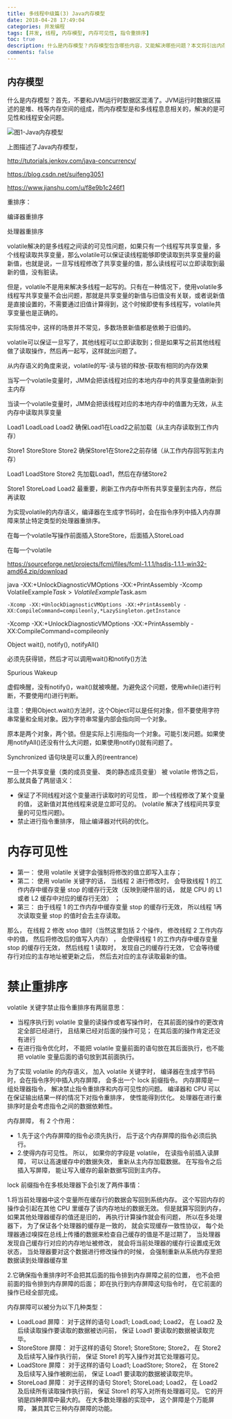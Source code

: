 ```yaml
---
title: 多线程中级篇(3) Java内存模型
date: 2018-04-28 17:49:04
categories: 并发编程
tags: [并发, 线程, 内存模型, 内存可见性, 指令重排序]
toc: true
description: 什么是内存模型？内存模型包含哪些内容，又能解决哪些问题？本文将引出内存可见性和指令重排序的概念，并阐述由此引发的多线程并发问题和解决方案。
comments: false
---
```


## 内存模型

什么是内存模型？首先，不要和JVM运行时数据区混淆了。JVM运行时数据区描述的是堆、栈等内存空间的组成，而内存模型是和多线程息息相关的，解决的是可见性和线程安全问题。 

![图1-Java内存模型](/images/thread_jmm.png)

上图描述了Java内存模型，

http://tutorials.jenkov.com/java-concurrency/



https://blog.csdn.net/suifeng3051





https://www.jianshu.com/u/f8e9b1c246f1



重排序：

编译器重排序

处理器重排序



volatile解决的是多线程之间读的可见性问题，如果只有一个线程写共享变量，多个线程读取共享变量，那么volatile可以保证读线程能够即使读取到共享变量的最新值，也就是说，一旦写线程修改了共享变量的值，那么读线程可以立即读取到最新的值，没有脏读。

但是，volatile不是用来解决多线程一起写的。只有在一种情况下，使用volatile多线程写共享变量不会出问题，那就是共享变量的新值与旧值没有关联，或者说新值是直接设置的，不需要通过旧值计算得到，这个时候即使有多线程写，volatile共享变量也是正确的。

实际情况中，这样的场景并不常见，多数场景新值都是依赖于旧值的。

volatile可以保证一旦写了，其他线程可以立即读取到；但是如果写之前其他线程做了读取操作，然后再一起写，这样就出问题了。



从内存语义的角度来说，volatile的写-读与锁的释放-获取有相同的内存效果

当写一个volatile变量时，JMM会把该线程对应的本地内存中的共享变量值刷新到主内存

当读一个volatile变量时，JMM会把该线程对应的本地内存中的值置为无效，从主内存中读取共享变量



Load1 LoadLoad Load2	确保Load1在Load2之前加载（从主内存读取到工作内存）

Store1 StoreStore Store2	确保Store1在Store2之前存储（从工作内存回写到主内存）

Load1 LoadStore Store2	先加载Load1，然后在存储Store2

Store1 StoreLoad Load2	最重要，刷新工作内存中所有共享变量到主内存，然后再读取



为实现volatile的内存语义，编译器在生成字节码时，会在指令序列中插入内存屏障来禁止特定类型的处理器重排序。

在每一个volatile写操作前面插入StoreStore，后面插入StoreLoad

在每一个volatile



https://sourceforge.net/projects/fcml/files/fcml-1.1.1/hsdis-1.1.1-win32-amd64.zip/download

java -XX:+UnlockDiagnosticVMOptions -XX:+PrintAssembly -Xcomp VolatileExample$Task > VolatileExample$Task.asm

```
-Xcomp -XX:+UnlockDiagnosticVMOptions -XX:+PrintAssembly -XX:CompileCommand=compileonly,*LazySingleton.getInstance
```

-Xcomp -XX:+UnlockDiagnosticVMOptions -XX:+PrintAssembly -XX:CompileCommand=compileonly



Object	wait(), notify(), notifyAll()

必须先获得锁，然后才可以调用wait()和notify()方法

Spurious Wakeup

虚假唤醒，没有notify()，wait()就被唤醒。为避免这个问题，使用while()进行判断，不要使用if()进行判断。

注意：使用Object.wait()方法时，这个Object可以是任何对象，但不要使用字符串常量和全局对象。因为字符串常量内部会指向同一个对象。

原本是两个对象，两个锁。但是实际上引用指向一个对象。可能引发问题。如果使用notifyAll()还没有什么大问题，如果使用notify()就有问题了。



Synchronized 语句块是可以重入的(reentrance)











一旦一个共享变量（类的成员变量、 类的静态成员变量） 被 volatile 修饰之后， 那么就具备了两层语义：

- 保证了不同线程对这个变量进行读取时的可见性， 即一个线程修改了某个变量的值， 这新值对其他线程来说是立即可见的。 (volatile 解决了线程间共享变量的可见性问题)。
- 禁止进行指令重排序， 阻止编译器对代码的优化。

# 内存可见性

- 第一： 使用 volatile 关键字会强制将修改的值立即写入主存；
- 第二： 使用 volatile 关键字的话， 当线程 2 进行修改时， 会导致线程 1 的工作内存中缓存变量 stop 的缓存行无效（反映到硬件层的话， 就是 CPU 的 L1或者 L2 缓存中对应的缓存行无效） ；
- 第三： 由于线程 1 的工作内存中缓存变量 stop 的缓存行无效， 所以线程 1再次读取变量 stop 的值时会去主存读取。

那么， 在线程 2 修改 stop 值时（当然这里包括 2 个操作， 修改线程 2 工作内存中的值， 然后将修改后的值写入内存） ， 会使得线程 1 的工作内存中缓存变量 stop 的缓存行无效， 然后线程 1 读取时， 发现自己的缓存行无效， 它会等待缓存行对应的主存地址被更新之后， 然后去对应的主存读取最新的值。

# 禁止重排序

volatile 关键字禁止指令重排序有两层意思：

- 当程序执行到 volatile 变量的读操作或者写操作时， 在其前面的操作的更改肯定全部已经进行， 且结果已经对后面的操作可见； 在其后面的操作肯定还没有进行
- 在进行指令优化时， 不能把 volatile 变量前面的语句放在其后面执行，也不能把 volatile 变量后面的语句放到其前面执行。

为了实现 volatile 的内存语义， 加入 volatile 关键字时， 编译器在生成字节码时，会在指令序列中插入内存屏障， 会多出一个 lock 前缀指令。 内存屏障是一组处理器指令， 解决禁止指令重排序和内存可见性的问题。 编译器和 CPU 可以在保证输出结果一样的情况下对指令重排序， 使性能得到优化。 处理器在进行重排序时是会考虑指令之间的数据依赖性。

内存屏障， 有 2 个作用：

- 1.先于这个内存屏障的指令必须先执行， 后于这个内存屏障的指令必须后执行。
- 2.使得内存可见性。 所以， 如果你的字段是 volatile， 在读指令前插入读屏障， 可以让高速缓存中的数据失效， 重新从主内存加载数据。 在写指令之后插入写屏障， 能让写入缓存的最新数据写回到主内存。

lock 前缀指令在多核处理器下会引发了两件事情：

1.将当前处理器中这个变量所在缓存行的数据会写回到系统内存。 这个写回内存的
操作会引起在其他 CPU 里缓存了该内存地址的数据无效。 但是就算写回到内存， 如果其他处理器缓存的值还是旧的， 再执行计算操作就会有问题， 所以在多处理器下， 为了保证各个处理器的缓存是一致的， 就会实现缓存一致性协议， 每个处理器通过嗅探在总线上传播的数据来检查自己缓存的值是不是过期了， 当处理器发现自己缓存行对应的内存地址被修改， 就会将当前处理器的缓存行设置成无效状态， 当处理器要对这个数据进行修改操作的时候， 会强制重新从系统内存里把数据读到处理器缓存里

2.它确保指令重排序时不会把其后面的指令排到内存屏障之前的位置， 也不会把前面的指令排到内存屏障的后面； 即在执行到内存屏障这句指令时， 在它前面的操作已经全部完成。

内存屏障可以被分为以下几种类型：

- LoadLoad 屏障： 对于这样的语句 Load1; LoadLoad; Load2， 在 Load2 及后续读取操作要读取的数据被访问前， 保证 Load1 要读取的数据被读取完毕。
- StoreStore 屏障： 对于这样的语句 Store1; StoreStore; Store2， 在 Store2 及后续写入操作执行前， 保证 Store1 的写入操作对其它处理器可见。
- LoadStore 屏障： 对于这样的语句 Load1; LoadStore; Store2， 在 Store2 及后续写入操作被刷出前， 保证 Load1 要读取的数据被读取完毕。
- StoreLoad 屏障： 对于这样的语句 Store1; StoreLoad; Load2， 在 Load2 及后续所有读取操作执行前， 保证 Store1 的写入对所有处理器可见。 它的开销是四种屏障中最大的。 在大多数处理器的实现中， 这个屏障是个万能屏障， 兼具其它三种内存屏障的功能。





